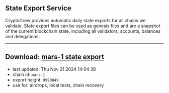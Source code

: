 ## State Export Service
CryptoCrew provides automatic daily state exports for all chains we validate. State export files can be used as genesis files and are a snapshot of the current blockchain state, including all validators, accounts, balances and delegations.

---
**Download: [mars-1 state export](https://dl-eu2.ccvalidators.com/SERVICE/mars/mars-1_export_9990849.json)**
---

- last updated: Thu Nov 21 2024 14:04:38
- chain id: `mars-1`
- export height: `9990849`
- use for: airdrops, local tests, chain recovery
